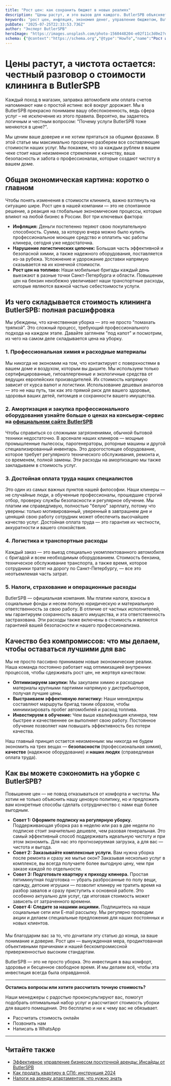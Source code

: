 ```yaml
---
title: "Рост цен: как сохранить бюджет в новых реалиях"
description: "Цены растут, и это вызов для каждого. ButlerSPB объясняет причины инфляции и предлагает практические советы, как адаптировать свой бюджет к новым реалиям."
keywords: "рост цен, инфляция, экономия денег, управление бюджетом, ButlerSPB, финансовые советы, инфляция в россии"
pubDate: "2025-07-25T22:33:53.736Z"
author: "Эксперт ButlerSPB"
heroImage: "https://images.unsplash.com/photo-1560448204-e02f11c3d0e2?q=80&w=2070&auto=format&fit=crop"
schema: {"@context":"https://schema.org","@type":"HowTo","name":"Рост цен: как сохранить бюджет в новых реалиях","description":"Цены растут, и это вызов для каждого. ButlerSPB объясняет причины инфляции и предлагает практические советы, как адаптировать свой бюджет к новым реалиям.","image":{"@type":"ImageObject","url":"https://images.unsplash.com/photo-1560448204-e02f11c3d0e2?q=80&w=2070&auto=format&fit=crop"},"aggregateRating":{"@type":"AggregateRating","ratingValue":"4.7","reviewCount":703,"bestRating":"5","worstRating":"1"},"publisher":{"@type":"Organization","name":"Блог ButlerSPB","logo":{"@type":"ImageObject","url":"https://butlerspb-blog.netlify.app/favicon.ico"}},"mainEntityOfPage":{"@type":"WebPage","@id":"https://butlerspb-blog.netlify.app/blog/rost-cen/"}}
---
```

# Цены растут, а чистота остается: честный разговор о стоимости клининга в ButlerSPB

Каждый поход в магазин, заправка автомобиля или оплата счетов напоминают нам о простой истине: всё вокруг дорожает. Мы в ButlerSPB прекрасно понимаем вашу обеспокоенность, ведь сфера услуг – не исключение из этого правила. Вероятно, вы задаетесь логичным и честным вопросом: "Почему услуги ButlerSPB тоже меняются в цене?".

Мы ценим ваше доверие и не хотим прятаться за общими фразами. В этой статье мы максимально прозрачно разберем все составляющие стоимости наших услуг. Мы покажем, что за каждым рублем в вашем чеке стоит наше неизменное стремление к качеству, ваша безопасность и забота о профессионалах, которые создают чистоту в вашем доме.

## Общая экономическая картина: коротко о главном

Чтобы понять изменения в стоимости клининга, важно взглянуть на ситуацию шире. Рост цен в нашей компании — это не спонтанное решение, а реакция на глобальные экономические процессы, которые влияют на любой бизнес в России. Вот три ключевых фактора:

*   **Инфляция:** Деньги постепенно теряют свою покупательную способность. Сумма, за которую вчера можно было купить профессиональное моющее средство и оплатить час работы клинера, сегодня уже недостаточна.
*   **Нарушение логистических цепочек:** Большая часть эффективной и безопасной химии, а также надежного оборудования, поставляется из-за рубежа. Усложнение и удорожание доставки напрямую сказывается на их конечной стоимости.
*   **Рост цен на топливо:** Наши мобильные бригады каждый день выезжают в разные точки Санкт-Петербурга и области. Повышение цен на бензин неизбежно увеличивает наши транспортные расходы, которые являются важной частью себестоимости услуги.

## Из чего складывается стоимость клининга ButlerSPB: полная расшифровка

Мы убеждены, что качественная уборка — это не просто "помахать тряпкой". Это сложный процесс, требующий профессионального подхода на каждом этапе. Давайте заглянем "под капот" и посмотрим, из чего на самом деле складывается цена на уборку.

### 1. Профессиональная химия и расходные материалы

Мы никогда не экономим на том, что контактирует с поверхностями в вашем доме и воздухом, которым вы дышите. Мы используем только сертифицированные, гипоаллергенные и экологичные средства от ведущих европейских производителей. Их стоимость напрямую зависит от курса валют и логистики. Использование дешевых аналогов — это не наш путь, так как это прямой риск для вашего здоровья, здоровья ваших детей, питомцев и сохранности вашего имущества.

### 2. Амортизация и закупка профессионального оборудования узнайте больше о ценах на консьерж-сервис на <a href="https://butlerspb.ru/ceny-na-konserzh-servis" target="_blank" rel="nofollow">официальном сайте ButlerSPB</a>

Чтобы справиться со сложными загрязнениями, обычной бытовой техники недостаточно. В арсенале наших клинеров — мощные промышленные пылесосы, парогенераторы, роторные машины и другой специализированный инвентарь. Это дорогостоящее оборудование, которое требует регулярного технического обслуживания, ремонта и, со временем, полной замены. Эти расходы на амортизацию мы также закладываем в стоимость услуг.

### 3. Достойная оплата труда наших специалистов

Это один из самых важных пунктов нашей философии. Наши клинеры — не случайные люди, а обученные профессионалы, прошедшие строгий отбор, проверку службы безопасности и регулярное обучение. Мы платим им справедливую, полностью "белую" зарплату, потому что уверены: только мотивированный, уверенный в завтрашнем дне и ценящий свою работу сотрудник может обеспечить высочайшее качество услуг. Достойная оплата труда — это гарантия их честности, аккуратности и вашего спокойствия.

### 4. Логистика и транспортные расходы

Каждый заказ — это выезд специально укомплектованного автомобиля с бригадой и всем необходимым оборудованием. Стоимость бензина, техническое обслуживание транспорта, а также время, которое сотрудники тратят на дорогу по Санкт-Петербургу, — все это неотъемлемая часть затрат.

### 5. Налоги, страхование и операционные расходы

ButlerSPB — официальная компания. Мы платим налоги, взносы в социальные фонды и несем полную юридическую и материальную ответственность за свою работу. В отличие от частных исполнителей, мы гарантируем сохранность вашего имущества, и эта ответственность застрахована. Эти расходы также включены в стоимость и являются гарантией вашей безопасности и нашего профессионализма.

## Качество без компромиссов: что мы делаем, чтобы оставаться лучшими для вас

Мы не просто пассивно принимаем новые экономические реалии. Наша команда постоянно работает над оптимизацией внутренних процессов, чтобы сдерживать рост цен, не жертвуя качеством:

*   **Оптимизируем закупки:** Мы закупаем химию и расходные материалы крупными партиями напрямую у дистрибьюторов, получая лучшие цены.
*   **Выстраиваем эффективную логистику:** Наши менеджеры составляют маршруты бригад таким образом, чтобы минимизировать пробег автомобилей и расход топлива.
*   **Инвестируем в обучение:** Чем выше квалификация клинера, тем быстрее и качественнее он выполняет свою работу. Постоянное обучение позволяет нам повышать эффективность без потери качества.

Наш главный принцип остается неизменным: мы никогда не будем экономить на трех вещах — **безопасности** (профессиональная химия), **качестве** (надежное оборудование) и **наших людях** (справедливая оплата труда).

## Как вы можете сэкономить на уборке с ButlerSPB?

Повышение цен — не повод отказываться от комфорта и чистоты. Мы хотим не только объяснить нашу ценовую политику, но и предложить вам конкретные способы сделать сотрудничество с нами еще более выгодным.

*   **Совет 1: Оформите подписку на регулярную уборку.** Поддерживающая уборка раз в неделю или раз в две недели по подписке стоит значительно дешевле, чем разовая генеральная. Это самый эффективный способ поддерживать идеальную чистоту и при этом экономить. Для нас это прогнозируемая загрузка, а для вас — чистота и выгода.
*   **Совет 2: Заказывайте комплексные услуги.** Вам нужна уборка после ремонта и сразу же мытье окон? Заказывая несколько услуг в комплексе, вы всегда получаете более выгодную цену, чем при заказе каждой по отдельности.
*   **Совет 3: Подготовьте квартиру к приходу клинера.** Простая пятиминутная подготовка — убрать разбросанные по полу вещи, одежду, детские игрушки — позволит клинеру не тратить время на разбор завалов и сразу приступить к основной работе. Это особенно актуально для услуг, где итоговая стоимость может зависеть от затраченного времени.
*   **Совет 4: Следите за нашими акциями.** Подпишитесь на наши социальные сети или E-mail рассылку. Мы регулярно проводим акции и делаем специальные предложения для наших постоянных и новых клиентов.

###

Мы благодарим вас за то, что дочитали эту статью до конца, за ваше понимание и доверие. Рост цен — вынужденная мера, продиктованная объективными причинами и нашей бескомпромиссной приверженностью высоким стандартам.

ButlerSPB — это не просто уборка. Это инвестиция в ваш комфорт, здоровье и бесценное свободное время. И мы делаем всё, чтобы эта инвестиция всегда была оправданной.

---

**Остались вопросы или хотите рассчитать точную стоимость?**

Наши менеджеры с радостью проконсультируют вас, помогут подобрать оптимальный набор услуг и рассчитают стоимость уборки для вашего помещения. Это бесплатно и ни к чему вас не обязывает.

*   Рассчитать стоимость онлайн
*   Позвонить нам
*   Написать в WhatsApp

---

## Читайте также

*   [Эффективное управление бизнесом посуточной аренды: Инсайды от ButlerSPB](/blog/upravlenie-biznesom-posutochnoy-arendy/)
*   [Как продать квартиру в СПб: инструкция 2024](/blog/prodat-kvartiru/)
*   [Налоги на аренду апартаментов: что нужно знать](/blog/nalogi-pri-sdache-v-arendu-apartamentov/)

